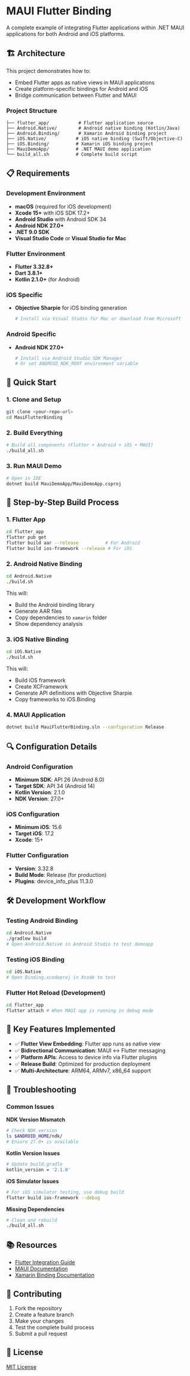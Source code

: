 # MAUI Flutter Binding

A complete example of integrating Flutter applications within .NET MAUI applications for both Android and iOS platforms.

## 🏗️ Architecture

This project demonstrates how to:
- Embed Flutter apps as native views in MAUI applications
- Create platform-specific bindings for Android and iOS
- Bridge communication between Flutter and MAUI

### Project Structure
```
├── flutter_app/           # Flutter application source
├── Android.Native/        # Android native binding (Kotlin/Java)
├── Android.Binding/       # Xamarin Android binding project  
├── iOS.Native/           # iOS native binding (Swift/Objective-C)
├── iOS.Binding/          # Xamarin iOS binding project
├── MauiDemoApp/          # .NET MAUI demo application
└── build_all.sh          # Complete build script
```

## 📋 Requirements

### Development Environment
- **macOS** (required for iOS development)
- **Xcode 15+** with iOS SDK 17.2+
- **Android Studio** with Android SDK 34
- **Android NDK 27.0+**
- **.NET 9.0 SDK**
- **Visual Studio Code** or **Visual Studio for Mac**

### Flutter Environment
- **Flutter 3.32.8+**
- **Dart 3.8.1+**
- **Kotlin 2.1.0+** (for Android)

### iOS Specific
- **Objective Sharpie** for iOS binding generation
  ```bash
  # Install via Visual Studio for Mac or download from Microsoft
  ```

### Android Specific  
- **Android NDK 27.0+**
  ```bash
  # Install via Android Studio SDK Manager
  # Or set ANDROID_NDK_ROOT environment variable
  ```

## 🚀 Quick Start

### 1. Clone and Setup
```bash
git clone <your-repo-url>
cd MauiFlutterBinding
```

### 2. Build Everything
```bash
# Build all components (Flutter + Android + iOS + MAUI)
./build_all.sh
```

### 3. Run MAUI Demo
```bash
# Open in IDE
dotnet build MauiDemoApp/MauiDemoApp.csproj
```

## 🔧 Step-by-Step Build Process

### 1. Flutter App
```bash
cd flutter_app
flutter pub get
flutter build aar --release          # For Android
flutter build ios-framework --release # For iOS
```

### 2. Android Native Binding
```bash
cd Android.Native
./build.sh
```
This will:
- Build the Android binding library
- Generate AAR files
- Copy dependencies to `xamarin` folder
- Show dependency analysis

### 3. iOS Native Binding  
```bash
cd iOS.Native
./build.sh
```
This will:
- Build iOS framework
- Create XCFramework
- Generate API definitions with Objective Sharpie
- Copy frameworks to iOS.Binding

### 4. MAUI Application
```bash
dotnet build MauiFlutterBinding.sln --configuration Release
```

## 🔍 Configuration Details

### Android Configuration
- **Minimum SDK**: API 26 (Android 8.0)
- **Target SDK**: API 34 (Android 14)
- **Kotlin Version**: 2.1.0
- **NDK Version**: 27.0+

### iOS Configuration  
- **Minimum iOS**: 15.6
- **Target iOS**: 17.2
- **Xcode**: 15+

### Flutter Configuration
- **Version**: 3.32.8
- **Build Mode**: Release (for production)
- **Plugins**: device_info_plus 11.3.0

## 🛠️ Development Workflow

### Testing Android Binding
```bash
cd Android.Native
./gradlew build
# Open Android.Native in Android Studio to test demoapp
```

### Testing iOS Binding
```bash
cd iOS.Native  
# Open Binding.xcodeproj in Xcode to test
```

### Flutter Hot Reload (Development)
```bash
cd flutter_app
flutter attach # When MAUI app is running in debug mode
```

## 📝 Key Features Implemented

- ✅ **Flutter View Embedding**: Flutter app runs as native view
- ✅ **Bidirectional Communication**: MAUI ↔ Flutter messaging
- ✅ **Platform APIs**: Access to device info via Flutter plugins
- ✅ **Release Build**: Optimized for production deployment
- ✅ **Multi-Architecture**: ARM64, ARMv7, x86_64 support

## 🔧 Troubleshooting

### Common Issues

**NDK Version Mismatch**
```bash
# Check NDK version
ls $ANDROID_HOME/ndk/
# Ensure 27.0+ is available
```

**Kotlin Version Issues**
```bash
# Update build.gradle
kotlin_version = '2.1.0'
```

**iOS Simulator Issues**
```bash
# For iOS simulator testing, use debug build
flutter build ios-framework --debug
```

**Missing Dependencies**
```bash
# Clean and rebuild
./build_all.sh
```

## 📚 Resources

- [Flutter Integration Guide](https://docs.flutter.dev/add-to-app)
- [MAUI Documentation](https://docs.microsoft.com/en-us/dotnet/maui/)
- [Xamarin Binding Documentation](https://docs.microsoft.com/en-us/xamarin/android/platform/binding-java-library/)

## 🤝 Contributing

1. Fork the repository
2. Create a feature branch
3. Make your changes
4. Test the complete build process
5. Submit a pull request

## 📄 License

[MIT License](LICENSE)
